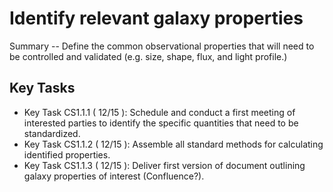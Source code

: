 #  Identify relevant galaxy properties

Summary -- Define the common observational properties that will need to be controlled and
validated (e.g. size, shape, flux, and light profile.)

## Key Tasks
* Key Task CS1.1.1 ( 12/15 ): Schedule and conduct a first meeting of interested parties to
identify the specific quantities that need to be standardized.
* Key Task CS1.1.2 ( 12/15 ): Assemble all standard methods for calculating identified
properties.
* Key Task CS1.1.3 ( 12/15 ): Deliver first version of document outlining galaxy properties
of interest (Confluence?).
